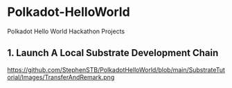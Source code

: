 # Polkadot-HelloWorld

Polkadot Hello World Hackathon Projects

## 1. Launch A Local Substrate Development Chain
https://github.com/StephenSTB/PolkadotHelloWorld/blob/main/SubstrateTutorial/Images/TransferAndRemark.png


